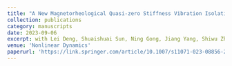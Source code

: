 ```yaml
---
title: "A New Magnetorheological Quasi-zero Stiffness Vibration Isolation System with Large Zero Stiffness Range and Highly Stable Characteristics"
collection: publications
category: manuscripts
date: 2023-09-06
excerpt: with Lei Deng, Shuaishuai Sun, Ning Gong, Jiang Yang, Shiwu Zhang, Haiping Du, and Weihua Li
venue: 'Nonlinear Dynamics'
paperurl: 'https://link.springer.com/article/10.1007/s11071-023-08856-2'
---
```


